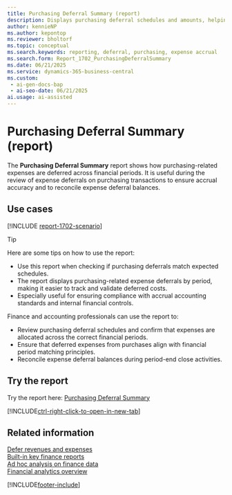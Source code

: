```yaml
---
title: Purchasing Deferral Summary (report)
description: Displays purchasing deferral schedules and amounts, helping confirm that expenses are spread across correct periods. Helps ensure deferred expenses from purchases align with financial period matching principles.
author: kennieNP
ms.author: kepontop
ms.reviewer: bholtorf
ms.topic: conceptual
ms.search.keywords: reporting, deferral, purchasing, expense accrual
ms.search.form: Report_1702_PurchasingDeferralSummary
ms.date: 06/21/2025
ms.service: dynamics-365-business-central
ms.custom:
 - ai-gen-docs-bap
 - ai-seo-date: 06/21/2025
ai.usage: ai-assisted
---
```


# Purchasing Deferral Summary (report)

The **Purchasing Deferral Summary** report shows how purchasing-related expenses are deferred across financial periods. It is useful during the review of expense deferrals on purchasing transactions to ensure accrual accuracy and to reconcile expense deferral balances.

## Use cases

[!INCLUDE [report-1702-scenario](../includes/report-1702-scenario-include.md)]

> [!TIP]
> Here are some tips on how to use the report:
> * Use this report when checking if purchasing deferrals match expected schedules.
> * The report displays purchasing-related expense deferrals by period, making it easier to track and validate deferred costs.
> * Especially useful for ensuring compliance with accrual accounting standards and internal financial controls.


Finance and accounting professionals can use the report to:

* Review purchasing deferral schedules and confirm that expenses are allocated across the correct financial periods.
* Ensure that deferred expenses from purchases align with financial period matching principles.
* Reconcile expense deferral balances during period-end close activities.


## Try the report

Try the report here: [Purchasing Deferral Summary](https://businesscentral.dynamics.com?report=1702)

[!INCLUDE[ctrl-right-click-to-open-in-new-tab](../includes/ctrl-right-click-to-open-in-new-tab.md)]

## Related information

[Defer revenues and expenses](../finance-how-defer-revenue-expenses.md)   
[Built-in key finance reports](../finance-reports.md)  
[Ad hoc analysis on finance data](../ad-hoc-analysis-finance.md)  
[Financial analytics overview](../bi.md)  

[!INCLUDE[footer-include](../includes/footer-banner.md)]